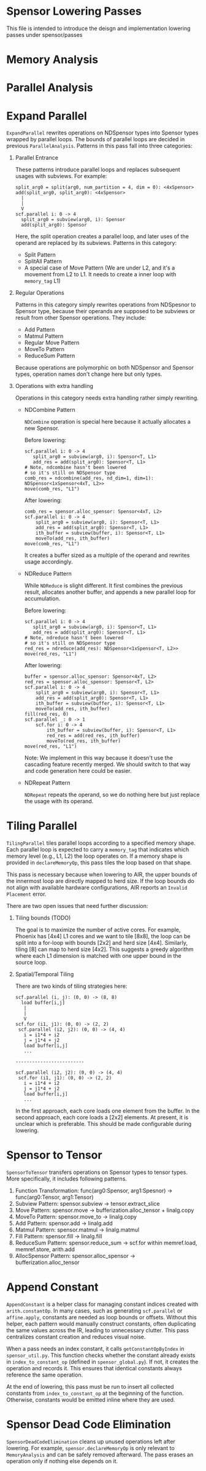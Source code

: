 # Spensor Lowering Passes

This file is intended to introduce the deisgn and implementation lowering passes under spensor/passes

# Memory Analysis

# Parallel Analysis

# Expand Parallel

`ExpandParallel` rewrites operations on NDSpensor types into Spensor types wrapped by parallel loops. The bounds of 
parallel loops are decided in previous `ParallelAnalysis`. Patterns in this pass fall into three categories:
1. Parallel Entrance

   These patterns introduce parallel loops and replaces subsequent usages with subviews. For example:
    ```
    split_arg0 = split(arg0, num_partition = 4, dim = 0): <4xSpensor>
    add(split_arg0, split_arg0): <4xSpensor>
      |
      |
      V
    scf.parallel i: 0 -> 4
      split_arg0 = subview(arg0, i): Spensor
      add(split_arg0): Spensor
    ```
    Here, the split operation creates a parallel loop, and later uses of the operand are replaced by its subviews.
    Patterns in this category:
   + Split Pattern
   + SplitAll Pattern
   + A special case of Move Pattern (We are under L2, and it's a movement from L2 to L1. It needs to create a inner
   loop with `memory_tag` L1)
2. Regular Operations

    Patterns in this category simply rewrites operations from NDSpesnor to Spensor type, because their operands are
   supposed to be subviews or result from other Spensor operations. They include:
    + Add Pattern
    + Matmul Pattern
    + Regular Move Pattern
    + MoveTo Pattern
    + ReduceSum Pattern

   Because operations are polymorphic on both NDSpensor and Spensor types, operation names don't change here but only
types.

3. Operations with extra handling

    Operations in this category needs extra handling rather simply rewriting.
    + NDCombine Pattern
   
       `NDCombine` operation is special here because it actually allocates a new Spensor.
   
      Before lowering:
       ```
       scf.parallel i: 0 -> 4
          split_arg0 = subview(arg0, i): Spensor<T, L1>
          add_res = add(split_arg0): Spensor<T, L1>
      # Note, ndcombine hasn't been lowered 
      # so it's still on NDSpensor type
      comb_res = ndcombine(add_res, nd_dim=1, dim=1): NDSpensor<1xSpensor<4xT, L2>>
      move(comb_res, "L1")
      ```
      After lowering:
      ```
      comb_res = spensor.alloc_spensor: Spensor<4xT, L2>
      scf.parallel i: 0 -> 4
          split_arg0 = subview(arg0, i): Spensor<T, L1>
          add_res = add(split_arg0): Spensor<T, L1>
          ith_buffer = subview(buffer, i): Spensor<T, L1>
          moveTo(add_res, ith_buffer)
      move(comb_res, "L1")
      ```
      It creates a buffer sized as a multiple of the operand and rewrites usage accordingly.
   + NDReduce Pattern
   
      While `NDReduce` is slight different. It first combines the previous result, allocates another buffer, and appends
      a new parallel loop for accumulation.
   
      Before lowering:
       ```
       scf.parallel i: 0 -> 4
          split_arg0 = subview(arg0, i): Spensor<T, L1>
          add_res = add(split_arg0): Spensor<T, L1>
      # Note, ndreduce hasn't been lowered 
      # so it's still on NDSpensor type
      red_res = ndreduce(add_res): NDSpensor<1xSpensor<T, L2>>
      move(red_res, "L1")
      ```
      After lowering:
      ```
      buffer = spensor.alloc_spensor: Spensor<4xT, L2>
      red_res = spensor.alloc_spensor: Spensor<T, L2>
      scf.parallel i: 0 -> 4
          split_arg0 = subview(arg0, i): Spensor<T, L1>
          add_res = add(split_arg0): Spensor<T, L1>
          ith_buffer = subview(buffer, i): Spensor<T, L1>
          moveTo(add_res, ith_buffer)
      fill(red_res, 0)
      scf.parallel _: 0 -> 1
          scf.for i: 0 -> 4
              ith_buffer = subview(buffer, i): Spensor<T, L1>
              red_res = add(red_res, ith_buffer)
              moveTo(red_res, ith_buffer)
      move(red_res, "L1")
      ```
      Note: We implement in this way because it doesn't use the cascading feature recently merged. We should 
      switch to that way and code generation here could be easier.
    + NDRepeat Pattern
   
      `NDRepeat` repeats the operand, so we do nothing here but just replace the usage with its operand.
  

# Tiling Parallel

`TilingParallel` tiles parallel loops according to a specified memory shape.
Each parallel loop is expected to carry a `memory_tag` that indicates which memory level (e.g., L1, L2) the loop 
operates on. If a memory shape is provided in `declareMemoryOp`, this pass tiles the loop based on that shape.

This pass is necessary because when lowering to AIR, the upper bounds of the innermost loop are directly mapped to herd size.
If the loop bounds do not align with available hardware configurations, AIR reports an `Invalid Placement` error.

There are two open issues that need further discussion:
1. Tiling bounds (TODO)

      The goal is to maximize the number of active cores.
    For example, Phoenix has [4x4] L1 cores and we want to tile [8x8], the loop can be split into a for-loop with bounds [2x2] and herd size [4x4].
    Similarly, tiling [8] can map to herd size [4x2].
    This suggests a greedy algorithm where each L1 dimension is matched with one upper bound in the source loop.


2. Spatial/Temporal Tiling

    There are two kinds of tiling strategies here:
    ```
    scf.parallel (i, j): (0, 0) -> (8, 8)
      load buffer[i,j]
       |
       |
       V
    scf.for (i1, j1): (0, 0) -> (2, 2)
     scf.parallel (i2, j2): (0, 0) -> (4, 4)
       i = i1*4 + i2
       j = j1*4 + j2
       load buffer[i,j]
       ...
       
    -------------------------
    
    scf.parallel (i2, j2): (0, 0) -> (4, 4)
     scf.for (i1, j1): (0, 0) -> (2, 2)
       i = i1*4 + i2
       j = j1*4 + j2
       load buffer[i,j]
       ...
    
    ```
    
    In the first approach, each core loads one element from the buffer.
    In the second approach, each core loads a [2x2] elements.
    At present, it is unclear which is preferable. This should be made configurable during lowering.
     

# Spensor to Tensor

`SpensorToTensor` transfers operations on Spensor types to tensor types. More specifically, it includes following
patterns.
1. Function Transformation: func(arg0:Spensor, arg1:Spesnor) -> func(arg0:Tensor, arg1:Tensor)
2. Subview Pattern: spensor.subview -> tensor.extract_slice
3. Move Pattern: spensor.move -> bufferization.alloc_tensor + linalg.copy
4. MoveTo Pattern: spensor.move_to -> linalg.copy
5. Add Pattern: spensor.add -> linalg.add
6. Matmul Pattern: spensor.matmul -> linalg.matmul
7. Fill Pattern: spensor.fill -> linalg.fill
8. ReduceSum Pattern: spensor.reduce_sum -> scf.for within memref.load, memref.store, arith.add
9. AllocSpensor Pattern: spensor.alloc_spensor -> bufferization.alloc_tensor

# Append Constant

`AppendConstant` is a helper class for managing constant indices created with `arith.constantOp`.
In many cases, such as generating `scf.parallel` or `affine.apply`, constants are needed as loop bounds or offsets.
Without this helper, each pattern would manually construct constants, often duplicating the same values across the IR,
leading to unnecessary clutter. This pass centralizes constant creation and reduces visual noise.

When a pass needs an index constant, it calls `getConstantOpByIndex` in `spensor_util.py`.
This function checks whether the constant already exists in `index_to_constant_op` (defined in `spensor_global.py`).
If not, it creates the operation and records it. This ensures that identical constants always reference the same operation.

At the end of lowering, this pass must be run to insert all collected constants from `index_to_constant_op`
at the beginning of the function. Otherwise, constants would be emitted inline where they are used.
# Spensor Dead Code Elimination

`SpensorDeadCodeElimination` cleans up unused operations left after lowering.
For example, `spensor.declareMemoryOp` is only relevant to `MemoryAnalysis` and can be safely removed afterward.
The pass erases an operation only if nothing else depends on it.
